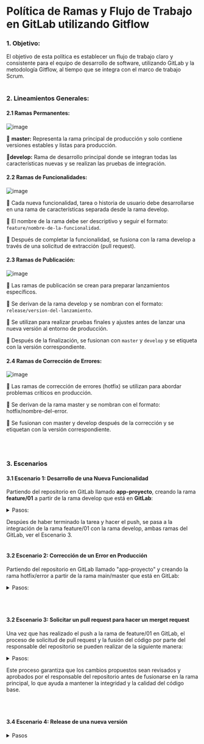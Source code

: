 # Política de Ramas y Flujo de Trabajo en GitLab utilizando Gitflow

### 1. Objetivo:
El objetivo de esta política es establecer un flujo de trabajo claro y consistente para el equipo de desarrollo de software, utilizando GitLab y la metodología Gitflow, al tiempo que se integra con el marco de trabajo Scrum.
<br><br>

### 2. Lineamientos Generales:

#### 2.1  Ramas Permanentes:

![image](https://github.com/crodrigr/E3Creatic-TechDoc/assets/31961588/87099c14-5db4-4926-baac-c4a48ee9c77d)


:small_blue_diamond: **master:** Representa la rama principal de producción y solo contiene versiones estables y listas para producción.

:small_blue_diamond:**develop:** Rama de desarrollo principal donde se integran todas las características nuevas y se realizan las pruebas de integración.

#### 2.2 Ramas de Funcionalidades:

![image](https://github.com/crodrigr/E3Creatic-TechDoc/assets/31961588/9c13690c-5f4d-40f7-98f6-e0cbc59728bf)


:small_blue_diamond: Cada nueva funcionalidad, tarea o historia de usuario debe desarrollarse en una rama de características separada desde la rama develop.

:small_blue_diamond: El nombre de la rama debe ser descriptivo y seguir el formato: `feature/nombre-de-la-funcionalidad`.

:small_blue_diamond: Después de completar la funcionalidad, se fusiona con la rama develop a través de una solicitud de extracción (pull request).

#### 2.3 Ramas de Publicación:

![image](https://github.com/crodrigr/E3Creatic-TechDoc/assets/31961588/d9b4af73-f01e-4add-b58a-698e894d164b)


:small_blue_diamond: Las ramas de publicación se crean para preparar lanzamientos específicos.

:small_blue_diamond: Se derivan de la rama develop y se nombran con el formato: `release/version-del-lanzamiento`.

:small_blue_diamond: Se utilizan para realizar pruebas finales y ajustes antes de lanzar una nueva versión al entorno de producción.

:small_blue_diamond: Después de la finalización, se fusionan con `master` y `develop` y se etiqueta con la versión correspondiente.

#### 2.4 Ramas de Corrección de Errores:


![image](https://github.com/crodrigr/E3Creatic-TechDoc/assets/31961588/33144100-e146-4865-bbe0-d8b420c0b0a9)



:small_blue_diamond: Las ramas de corrección de errores (hotfix) se utilizan para abordar problemas críticos en producción.

:small_blue_diamond: Se derivan de la rama master y se nombran con el formato: hotfix/nombre-del-error.

:small_blue_diamond: Se fusionan con master y develop después de la corrección y se etiquetan con la versión correspondiente.

<br><br>

### 3. Escenarios 

#### 3.1 Escenario 1: Desarrollo de una Nueva Funcionalidad

Partiendo del repositorio en GitLab llamado **app-proyecto**, creando la rama **feature/01** a partir de la rama develop que está en **GitLab**:

   <details><summary>Pasos:</summary>
   <br>   
      
   :one: **Clonar el repositorio desde GitLab a tu máquina local:**
   
     
      git clone <URL_del_repositorio_en_GitLab>
      
   
   :two: **Navegar al directorio del repositorio clonado:**
   
   
      cd app-proyecto
   
   
   :three: **Asegurarse de estar en la rama develop:**
   
      
      git checkout develop
      
   
   :four: **Crear una nueva rama de características desde develop:**
   
      
      git checkout -b feature/01
      
   
   :five: **Desarrollar la funcionalidad y hacer commits según sea necesario:**
   
      
      # Realizar cambios y agregar archivos
      git add .
      # Hacer commit de los cambios
      git commit -m "Implementar nueva funcionalidad"
      
   
   :six: **Subir la rama de características al repositorio en GitLab:**
   
      
      git push origin feature/01

   Con estos pasos, has creado correctamente la rama feature/01 a partir de la rama develop en el repositorio en GitLab llamado "app-proyecto" y has comenzado a desarrollar la nueva funcionalidad en esa rama.
   
   </details>

Despúes de haber terminado la tarea y hacer el push, se pasa a la integración de la rama feature/01 con la rama develop, ambas ramas del GitLab, ver el Escenario 3. 
<br><br>

#### 3.2 Escenario 2: Corrección de un Error en Producción

Partiendo del repositorio en GitLab llamado "app-proyecto" y creando la rama hotfix/error a partir de la rama main/master que está en GitLab:

<details><summary>Pasos:</summary>
<br>
   
 :one: **Clonar el repositorio desde GitLab a tu máquina local si aún no lo has hecho:**
   
   ```bash
   git clone <URL_del_repositorio_en_GitLab>
   ```

:two: **Navegar al directorio del repositorio clonado:**

   ```bash
   cd app-proyecto
   ```

:three: **Asegurarse de estar en la rama main:**

   ```bash
   git checkout main
   ```

:four: **Crear una nueva rama de corrección de errores desde main:**

   ```bash
   git checkout -b hotfix/error
   ```

:five: **Realizar la corrección del error en tu código.**

   ```bash
   # Realizar correcciones según sea necesario
   ```

:six: **Hacer commit de los cambios:**

   ```bash
   git add .
   git commit -m "Corregir error crítico en producción"
   ```

:seven: **Subir la rama de corrección de errores al repositorio en GitLab:**

   ```bash
   git push origin hotfix/error
   ```

Con estos pasos, has creado correctamente la rama hotfix/error a partir de la rama develop en el repositorio en GitLab llamado "app-proyecto" y has comenzado a corregir el error crítico en esa rama.


</details>

<br><br>
#### 3.2 Escenario 3: Solicitar un pull request para hacer un merget request

Una vez que has realizado el push a la rama de feature/01 en GitLab, el proceso de solicitud de pull request y la fusión del código por parte del responsable del repositorio se pueden realizar de la siguiente manera:

<details><summary>Pasos:</summary>
<br>
   
:one: **Navega al Repositorio en GitLab:**

   - Abre el navegador web y accede al repositorio en GitLab donde has realizado la solicitud de cambios.

:two: **Abre la Página de Merge Requests:**

   - En la página principal del repositorio, busca y haz clic en la pestaña "Merge Requests" o "Solicitudes de Fusión".

:three: **Crea un Nuevo Merge Request:**

   - Haz clic en el botón "New merge request" o "Nueva solicitud de fusión".

:four: **Selecciona las Ramas:**

   - En la página de creación de la solicitud de fusión, selecciona la rama de destino (generalmente la rama `develop` o `master`) como "Target branch".
   - Selecciona la rama de características (en este caso, `feature/01`) como "Source branch".

:five: **Completa los Detalles del Merge Request:**

   - Proporciona un título descriptivo para la solicitud de fusión y una descripción detallada de los cambios realizados.
   - Puedes etiquetar a los revisores apropiados y asignarles tareas si es necesario.

:six: **Crea la Solicitud de Fusión:**

   - Haz clic en el botón "Submit merge request" o "Enviar solicitud de fusión" para crear la solicitud de fusión.

:seven: **Revisión y Comentarios:**

   - El responsable del repositorio y otros colaboradores pueden revisar la solicitud de fusión, realizar comentarios y solicitar modificaciones si es necesario.
   - Puede haber discusiones adicionales sobre los cambios propuestos antes de que se apruebe la solicitud de fusión.

:eight: **Aprobación de la Solicitud de Fusión:**

   - Una vez que se hayan realizado las revisiones y se hayan abordado todos los comentarios, el responsable del repositorio puede aprobar la solicitud de fusión.

:nine: **Fusión del Código:**

   - Después de la aprobación, el responsable del repositorio puede fusionar la rama de características (`feature/01`) en la rama de destino (`develop` o `master`) utilizando la interfaz de GitLab.
   - Se pueden agregar etiquetas de versión y otros metadatos relevantes antes de completar la fusión.

:one: **Confirmación de Fusión:**
   - Una vez completada la fusión, GitLab proporcionará una confirmación de que la fusión se ha realizado con éxito.    
   - Los cambios ahora estarán disponibles en la rama de destino y se reflejarán en el historial de cambios del repositorio.
   - Elminar la rama feature/01 del repositorio de gitLab. 



</details>

Este proceso garantiza que los cambios propuestos sean revisados y aprobados por el responsable del repositorio antes de fusionarse en la rama principal, lo que ayuda a mantener la integridad y la calidad del código base.

  
<br><br>

#### 3.4 Escenario 4: Release de una nueva versión 

<details><summary>Pasos</summary>
Aquí tienes los pasos detallados para hacer un release basado en la metodología Gitflow:

1. **Asegúrate de estar en la rama `develop`:**
   - Antes de crear un release, asegúrate de estar en la rama `develop` para garantizar que la nueva versión se base en el código más reciente de desarrollo.
   ```bash
   git checkout develop
   ```

2. **Crea una nueva rama de release desde `develop`:**
   - Utiliza el prefijo `release/` seguido del número de versión para nombrar la rama de release.
   ```bash
   git checkout -b release/1.0.0
   ```

3. **Actualiza el número de versión en tu código:**
   - Actualiza el número de versión en tu código según el estándar de versionamiento de tu proyecto. Esto podría incluir actualizar el archivo `package.json`, `composer.json`, o cualquier otro archivo donde se especifique la versión del software.
   - Asegúrate de hacer un commit con este cambio.
   ```bash
   git add <archivos modificados>
   git commit -m "Actualizar número de versión para el release 1.0.0"
   ```

4. **Realiza pruebas finales en la rama de release:**
   - Realiza pruebas de integración y pruebas de usuario final en la rama de release para garantizar que la versión esté lista para su despliegue.

5. **Fusiona la rama de release con `master`:**
   - Una vez que el release esté listo, fusiona la rama de release con la rama `master`.
   ```bash
   git checkout master
   git merge --no-ff release/1.0.0
   ```

6. **Etiqueta el release en `master`:**
   - Etiqueta la fusión en la rama `master` con el número de versión para marcar el lanzamiento oficial.
   ```bash
   git tag -a v1.0.0 -m "Versión 1.0.0"
   ```

7. **Fusiona la rama de release con `develop`:**
   - Fusiona la rama de release con la rama `develop` para asegurarte de que los cambios en el release también se reflejen en la rama de desarrollo.
   ```bash
   git checkout develop
   git merge --no-ff release/1.0.0
   ```

8. **Elimina la rama de release (opcional):**
   - Si ya no se necesita, puedes eliminar la rama de release.
   ```bash
   git branch -d release/1.0.0
   ```

9. **Empuja los cambios y las etiquetas al repositorio remoto:**
   - Finalmente, asegúrate de empujar los cambios y las etiquetas al repositorio remoto para compartir la nueva versión con otros colaboradores y desencadenar los despliegues correspondientes.
   ```bash
   git push origin master
   git push origin develop
   git push --tags
   ```

Estos pasos te permitirán seguir la metodología Gitflow para realizar un release de manera ordenada y controlada, asegurando que cada versión sea probada y etiquetada adecuadamente antes de su lanzamiento.

</details>


<br><br>
